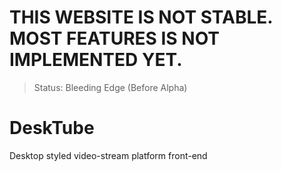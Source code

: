 # THIS WEBSITE IS NOT STABLE. MOST FEATURES IS NOT IMPLEMENTED YET.

> Status: Bleeding Edge (Before Alpha)

# DeskTube

Desktop styled video-stream platform front-end
